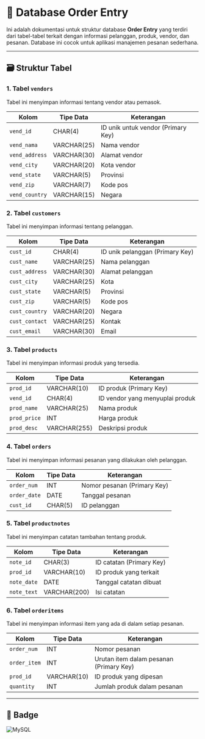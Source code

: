 # 🛒 Database Order Entry

Ini adalah dokumentasi untuk struktur database **Order Entry** yang terdiri dari tabel-tabel terkait dengan informasi pelanggan, produk, vendor, dan pesanan. Database ini cocok untuk aplikasi manajemen pesanan sederhana.

---

## 🗃 Struktur Tabel

### 1. Tabel `vendors`
Tabel ini menyimpan informasi tentang vendor atau pemasok.

| Kolom       | Tipe Data     | Keterangan                        |
|-------------|---------------|------------------------------------|
| `vend_id`   | CHAR(4)       | ID unik untuk vendor (Primary Key)|
| `vend_nama` | VARCHAR(25)   | Nama vendor                       |
| `vend_address` | VARCHAR(30)| Alamat vendor                     |
| `vend_city` | VARCHAR(20)   | Kota vendor                       |
| `vend_state`| VARCHAR(5)    | Provinsi                          |
| `vend_zip`  | VARCHAR(7)    | Kode pos                          |
| `vend_country` | VARCHAR(15)| Negara                            |

### 2. Tabel `customers`
Tabel ini menyimpan informasi tentang pelanggan.

| Kolom       | Tipe Data     | Keterangan                        |
|-------------|---------------|------------------------------------|
| `cust_id`   | CHAR(4)       | ID unik pelanggan (Primary Key)   |
| `cust_name` | VARCHAR(25)   | Nama pelanggan                    |
| `cust_address` | VARCHAR(30)| Alamat pelanggan                  |
| `cust_city` | VARCHAR(25)   | Kota                              |
| `cust_state`| VARCHAR(5)    | Provinsi                          |
| `cust_zip`  | VARCHAR(5)    | Kode pos                          |
| `cust_country` | VARCHAR(20)| Negara                            |
| `cust_contact` | VARCHAR(25)| Kontak                            |
| `cust_email` | VARCHAR(30)  | Email                             |

### 3. Tabel `products`
Tabel ini menyimpan informasi produk yang tersedia.

| Kolom       | Tipe Data     | Keterangan                        |
|-------------|---------------|------------------------------------|
| `prod_id`   | VARCHAR(10)   | ID produk (Primary Key)           |
| `vend_id`   | CHAR(4)       | ID vendor yang menyuplai produk   |
| `prod_name` | VARCHAR(25)   | Nama produk                       |
| `prod_price`| INT           | Harga produk                      |
| `prod_desc` | VARCHAR(255)  | Deskripsi produk                  |

### 4. Tabel `orders`
Tabel ini menyimpan informasi pesanan yang dilakukan oleh pelanggan.

| Kolom       | Tipe Data     | Keterangan                        |
|-------------|---------------|------------------------------------|
| `order_num` | INT           | Nomor pesanan (Primary Key)       |
| `order_date`| DATE          | Tanggal pesanan                   |
| `cust_id`   | CHAR(5)       | ID pelanggan                      |

### 5. Tabel `productnotes`
Tabel ini menyimpan catatan tambahan tentang produk.

| Kolom       | Tipe Data     | Keterangan                        |
|-------------|---------------|------------------------------------|
| `note_id`   | CHAR(3)       | ID catatan (Primary Key)          |
| `prod_id`   | VARCHAR(10)   | ID produk yang terkait            |
| `note_date` | DATE          | Tanggal catatan dibuat            |
| `note_text` | VARCHAR(200)  | Isi catatan                       |

### 6. Tabel `orderitems`
Tabel ini menyimpan informasi item yang ada di dalam setiap pesanan.

| Kolom       | Tipe Data     | Keterangan                        |
|-------------|---------------|------------------------------------|
| `order_num` | INT           | Nomor pesanan                     |
| `order_item`| INT           | Urutan item dalam pesanan (Primary Key)|
| `prod_id`   | VARCHAR(10)   | ID produk yang dipesan            |
| `quantity`  | INT           | Jumlah produk dalam pesanan       |

---

## 🔗 Badge

![MySQL](https://img.shields.io/badge/Database-MySQL-blue)
